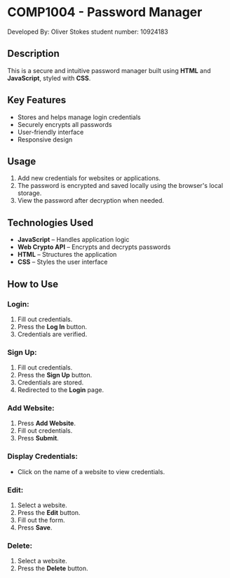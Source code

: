 # COMP1004 - Password Manager
Developed By: Oliver Stokes student number: 10924183

## Description
This is a secure and intuitive password manager built using **HTML** and **JavaScript**, styled with **CSS**.

## Key Features
- Stores and helps manage login credentials  
- Securely encrypts all passwords  
- User-friendly interface  
- Responsive design  

## Usage
1. Add new credentials for websites or applications.  
2. The password is encrypted and saved locally using the browser's local storage.  
3. View the password after decryption when needed.  

## Technologies Used
- **JavaScript** – Handles application logic  
- **Web Crypto API** – Encrypts and decrypts passwords  
- **HTML** – Structures the application  
- **CSS** – Styles the user interface  

## How to Use  

### Login:
1. Fill out credentials.  
2. Press the **Log In** button.  
3. Credentials are verified.  

### Sign Up:
1. Fill out credentials.  
2. Press the **Sign Up** button.  
3. Credentials are stored.  
4. Redirected to the **Login** page.  

### Add Website:
1. Press **Add Website**.  
2. Fill out credentials.  
3. Press **Submit**.  

### Display Credentials:
- Click on the name of a website to view credentials.  

### Edit:
1. Select a website.  
2. Press the **Edit** button.  
3. Fill out the form.  
4. Press **Save**.  

### Delete:
1. Select a website.  
2. Press the **Delete** button.  
